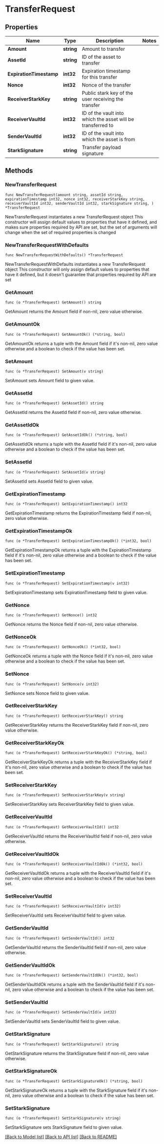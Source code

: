 # TransferRequest

## Properties

Name | Type | Description | Notes
------------ | ------------- | ------------- | -------------
**Amount** | **string** | Amount to transfer | 
**AssetId** | **string** | ID of the asset to transfer | 
**ExpirationTimestamp** | **int32** | Expiration timestamp for this transfer | 
**Nonce** | **int32** | Nonce of the transfer | 
**ReceiverStarkKey** | **string** | Public stark key of the user receiving the transfer | 
**ReceiverVaultId** | **int32** | ID of the vault into which the asset will be transferred to | 
**SenderVaultId** | **int32** | ID of the vault into which the asset is from | 
**StarkSignature** | **string** | Transfer payload signature | 

## Methods

### NewTransferRequest

`func NewTransferRequest(amount string, assetId string, expirationTimestamp int32, nonce int32, receiverStarkKey string, receiverVaultId int32, senderVaultId int32, starkSignature string, ) *TransferRequest`

NewTransferRequest instantiates a new TransferRequest object
This constructor will assign default values to properties that have it defined,
and makes sure properties required by API are set, but the set of arguments
will change when the set of required properties is changed

### NewTransferRequestWithDefaults

`func NewTransferRequestWithDefaults() *TransferRequest`

NewTransferRequestWithDefaults instantiates a new TransferRequest object
This constructor will only assign default values to properties that have it defined,
but it doesn't guarantee that properties required by API are set

### GetAmount

`func (o *TransferRequest) GetAmount() string`

GetAmount returns the Amount field if non-nil, zero value otherwise.

### GetAmountOk

`func (o *TransferRequest) GetAmountOk() (*string, bool)`

GetAmountOk returns a tuple with the Amount field if it's non-nil, zero value otherwise
and a boolean to check if the value has been set.

### SetAmount

`func (o *TransferRequest) SetAmount(v string)`

SetAmount sets Amount field to given value.


### GetAssetId

`func (o *TransferRequest) GetAssetId() string`

GetAssetId returns the AssetId field if non-nil, zero value otherwise.

### GetAssetIdOk

`func (o *TransferRequest) GetAssetIdOk() (*string, bool)`

GetAssetIdOk returns a tuple with the AssetId field if it's non-nil, zero value otherwise
and a boolean to check if the value has been set.

### SetAssetId

`func (o *TransferRequest) SetAssetId(v string)`

SetAssetId sets AssetId field to given value.


### GetExpirationTimestamp

`func (o *TransferRequest) GetExpirationTimestamp() int32`

GetExpirationTimestamp returns the ExpirationTimestamp field if non-nil, zero value otherwise.

### GetExpirationTimestampOk

`func (o *TransferRequest) GetExpirationTimestampOk() (*int32, bool)`

GetExpirationTimestampOk returns a tuple with the ExpirationTimestamp field if it's non-nil, zero value otherwise
and a boolean to check if the value has been set.

### SetExpirationTimestamp

`func (o *TransferRequest) SetExpirationTimestamp(v int32)`

SetExpirationTimestamp sets ExpirationTimestamp field to given value.


### GetNonce

`func (o *TransferRequest) GetNonce() int32`

GetNonce returns the Nonce field if non-nil, zero value otherwise.

### GetNonceOk

`func (o *TransferRequest) GetNonceOk() (*int32, bool)`

GetNonceOk returns a tuple with the Nonce field if it's non-nil, zero value otherwise
and a boolean to check if the value has been set.

### SetNonce

`func (o *TransferRequest) SetNonce(v int32)`

SetNonce sets Nonce field to given value.


### GetReceiverStarkKey

`func (o *TransferRequest) GetReceiverStarkKey() string`

GetReceiverStarkKey returns the ReceiverStarkKey field if non-nil, zero value otherwise.

### GetReceiverStarkKeyOk

`func (o *TransferRequest) GetReceiverStarkKeyOk() (*string, bool)`

GetReceiverStarkKeyOk returns a tuple with the ReceiverStarkKey field if it's non-nil, zero value otherwise
and a boolean to check if the value has been set.

### SetReceiverStarkKey

`func (o *TransferRequest) SetReceiverStarkKey(v string)`

SetReceiverStarkKey sets ReceiverStarkKey field to given value.


### GetReceiverVaultId

`func (o *TransferRequest) GetReceiverVaultId() int32`

GetReceiverVaultId returns the ReceiverVaultId field if non-nil, zero value otherwise.

### GetReceiverVaultIdOk

`func (o *TransferRequest) GetReceiverVaultIdOk() (*int32, bool)`

GetReceiverVaultIdOk returns a tuple with the ReceiverVaultId field if it's non-nil, zero value otherwise
and a boolean to check if the value has been set.

### SetReceiverVaultId

`func (o *TransferRequest) SetReceiverVaultId(v int32)`

SetReceiverVaultId sets ReceiverVaultId field to given value.


### GetSenderVaultId

`func (o *TransferRequest) GetSenderVaultId() int32`

GetSenderVaultId returns the SenderVaultId field if non-nil, zero value otherwise.

### GetSenderVaultIdOk

`func (o *TransferRequest) GetSenderVaultIdOk() (*int32, bool)`

GetSenderVaultIdOk returns a tuple with the SenderVaultId field if it's non-nil, zero value otherwise
and a boolean to check if the value has been set.

### SetSenderVaultId

`func (o *TransferRequest) SetSenderVaultId(v int32)`

SetSenderVaultId sets SenderVaultId field to given value.


### GetStarkSignature

`func (o *TransferRequest) GetStarkSignature() string`

GetStarkSignature returns the StarkSignature field if non-nil, zero value otherwise.

### GetStarkSignatureOk

`func (o *TransferRequest) GetStarkSignatureOk() (*string, bool)`

GetStarkSignatureOk returns a tuple with the StarkSignature field if it's non-nil, zero value otherwise
and a boolean to check if the value has been set.

### SetStarkSignature

`func (o *TransferRequest) SetStarkSignature(v string)`

SetStarkSignature sets StarkSignature field to given value.



[[Back to Model list]](../README.md#documentation-for-models) [[Back to API list]](../README.md#documentation-for-api-endpoints) [[Back to README]](../README.md)


